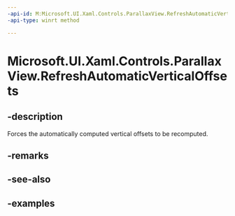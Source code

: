 ```yaml
---
-api-id: M:Microsoft.UI.Xaml.Controls.ParallaxView.RefreshAutomaticVerticalOffsets
-api-type: winrt method

---
```

<!-- Method syntax.
public void ParallaxView.RefreshAutomaticVerticalOffsets()
-->

# Microsoft.UI.Xaml.Controls.ParallaxView.RefreshAutomaticVerticalOffsets


## -description

Forces the automatically computed vertical offsets to be recomputed.


## -remarks


## -see-also


## -examples


